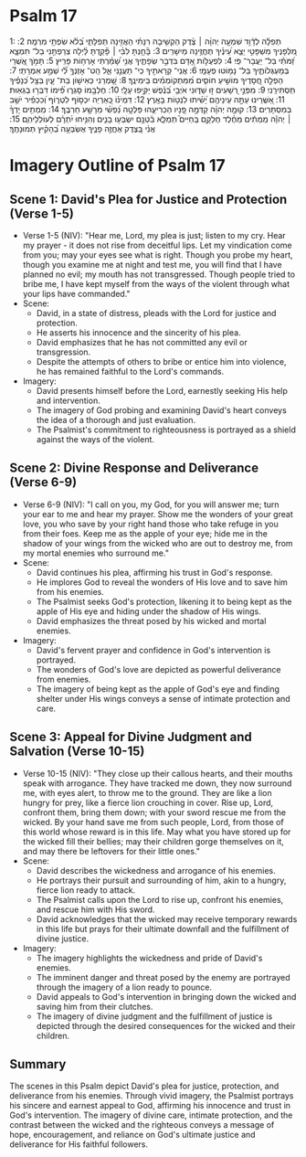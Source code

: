 # Psalm 17
1: תְּפִלָּ֗ה לְדָ֫וִ֥ד שִׁמְעָ֤ה יְהוָ֨ה ׀ צֶ֗דֶק הַקְשִׁ֥יבָה רִנָּתִ֗י הַאֲזִ֥ינָה תְפִלָּתִ֑י בְּ֝לֹ֗א שִׂפְתֵ֥י מִרְמָֽה׃
2: מִ֭לְּפָנֶיךָ מִשְׁפָּטִ֣י יֵצֵ֑א עֵ֝ינֶ֗יךָ תֶּחֱזֶ֥ינָה מֵישָׁרִֽים׃
3: בָּ֘חַ֤נְתָּ לִבִּ֨י ׀ פָּ֘קַ֤דְתָּ לַּ֗יְלָה צְרַפְתַּ֥נִי בַל־ תִּמְצָ֑א זַ֝מֹּתִ֗י בַּל־ יַעֲבָר־ פִּֽי׃
4: לִפְעֻלּ֣וֹת אָ֭דָם בִּדְבַ֣ר שְׂפָתֶ֑יךָ אֲנִ֥י שָׁ֝מַ֗רְתִּי אָרְח֥וֹת פָּרִֽיץ׃
5: תָּמֹ֣ךְ אֲ֭שֻׁרַי בְּמַעְגְּלוֹתֶ֑יךָ בַּל־ נָמ֥וֹטּוּ פְעָמָֽי׃
6: אֲנִֽי־ קְרָאתִ֣יךָ כִֽי־ תַעֲנֵ֣נִי אֵ֑ל הַֽט־ אָזְנְךָ֥ לִ֝֗י שְׁמַ֣ע אִמְרָתִֽי׃
7: הַפְלֵ֣ה חֲ֭סָדֶיךָ מוֹשִׁ֣יעַ חוֹסִ֑ים מִ֝מִּתְקוֹמְמִ֗ים בִּֽימִינֶֽךָ׃
8: שָׁ֭מְרֵנִי כְּאִישׁ֣וֹן בַּת־ עָ֑יִן בְּצֵ֥ל כְּ֝נָפֶ֗יךָ תַּסְתִּירֵֽנִי׃
9: מִפְּנֵ֣י רְ֭שָׁעִים ז֣וּ שַׁדּ֑וּנִי אֹיְבַ֥י בְּ֝נֶ֗פֶשׁ יַקִּ֥יפוּ עָלָֽי׃
10: חֶלְבָּ֥מוֹ סָּגְר֑וּ פִּ֝֗ימוֹ דִּבְּר֥וּ בְגֵאֽוּת׃
11: אַ֭שֻּׁרֵינוּ עַתָּ֣ה עֵינֵיהֶ֥ם יָ֝שִׁ֗יתוּ לִנְט֥וֹת בָּאָֽרֶץ׃
12: דִּמְיֹנ֗וֹ כְּ֭אַרְיֵה יִכְס֣וֹף לִטְר֑וֹף וְ֝כִכְפִ֗יר יֹשֵׁ֥ב בְּמִסְתָּרֽ͏ִים׃
13: קוּמָ֤ה יְהוָ֗ה קַדְּמָ֣ה פָ֭נָיו הַכְרִיעֵ֑הוּ פַּלְּטָ֥ה נַ֝פְשִׁ֗י מֵרָשָׁ֥ע חַרְבֶּֽךָ׃
14: מִֽמְתִ֥ים יָדְךָ֨ ׀ יְהוָ֡ה מִֽמְתִ֬ים מֵחֶ֗לֶד חֶלְקָ֥ם בַּֽחַיִּים֮ תְּמַלֵּ֪א בִ֫טְנָ֥ם יִשְׂבְּע֥וּ בָנִ֑ים וְהִנִּ֥יחוּ יִ֝תְרָ֗ם לְעוֹלְלֵיהֽ͏ֶם׃
15: אֲנִ֗י בְּ֭צֶדֶק אֶחֱזֶ֣ה פָנֶ֑יךָ אֶשְׂבְּעָ֥ה בְ֝הָקִ֗יץ תְּמוּנָתֶֽךָ׃

# Imagery Outline of Psalm 17

## Scene 1: David's Plea for Justice and Protection (Verse 1-5)
- Verse 1-5 (NIV): "Hear me, Lord, my plea is just; listen to my cry. Hear my prayer - it does not rise from deceitful lips. Let my vindication come from you; may your eyes see what is right. Though you probe my heart, though you examine me at night and test me, you will find that I have planned no evil; my mouth has not transgressed. Though people tried to bribe me, I have kept myself from the ways of the violent through what your lips have commanded."
- Scene:
  - David, in a state of distress, pleads with the Lord for justice and protection.
  - He asserts his innocence and the sincerity of his plea.
  - David emphasizes that he has not committed any evil or transgression.
  - Despite the attempts of others to bribe or entice him into violence, he has remained faithful to the Lord's commands.
- Imagery:
  - David presents himself before the Lord, earnestly seeking His help and intervention.
  - The imagery of God probing and examining David's heart conveys the idea of a thorough and just evaluation.
  - The Psalmist's commitment to righteousness is portrayed as a shield against the ways of the violent.

## Scene 2: Divine Response and Deliverance (Verse 6-9)
- Verse 6-9 (NIV): "I call on you, my God, for you will answer me; turn your ear to me and hear my prayer. Show me the wonders of your great love, you who save by your right hand those who take refuge in you from their foes. Keep me as the apple of your eye; hide me in the shadow of your wings from the wicked who are out to destroy me, from my mortal enemies who surround me."
- Scene:
  - David continues his plea, affirming his trust in God's response.
  - He implores God to reveal the wonders of His love and to save him from his enemies.
  - The Psalmist seeks God's protection, likening it to being kept as the apple of His eye and hiding under the shadow of His wings.
  - David emphasizes the threat posed by his wicked and mortal enemies.
- Imagery:
  - David's fervent prayer and confidence in God's intervention is portrayed.
  - The wonders of God's love are depicted as powerful deliverance from enemies.
  - The imagery of being kept as the apple of God's eye and finding shelter under His wings conveys a sense of intimate protection and care.

## Scene 3: Appeal for Divine Judgment and Salvation (Verse 10-15)
- Verse 10-15 (NIV): "They close up their callous hearts, and their mouths speak with arrogance. They have tracked me down, they now surround me, with eyes alert, to throw me to the ground. They are like a lion hungry for prey, like a fierce lion crouching in cover. Rise up, Lord, confront them, bring them down; with your sword rescue me from the wicked. By your hand save me from such people, Lord, from those of this world whose reward is in this life. May what you have stored up for the wicked fill their bellies; may their children gorge themselves on it, and may there be leftovers for their little ones."
- Scene:
  - David describes the wickedness and arrogance of his enemies.
  - He portrays their pursuit and surrounding of him, akin to a hungry, fierce lion ready to attack.
  - The Psalmist calls upon the Lord to rise up, confront his enemies, and rescue him with His sword.
  - David acknowledges that the wicked may receive temporary rewards in this life but prays for their ultimate downfall and the fulfillment of divine justice.
- Imagery:
  - The imagery highlights the wickedness and pride of David's enemies.
  - The imminent danger and threat posed by the enemy are portrayed through the imagery of a lion ready to pounce.
  - David appeals to God's intervention in bringing down the wicked and saving him from their clutches.
  - The imagery of divine judgment and the fulfillment of justice is depicted through the desired consequences for the wicked and their children.

## Summary

The scenes in this Psalm depict David's plea for justice, protection, and deliverance from his enemies. Through vivid imagery, the Psalmist portrays his sincere and earnest appeal to God, affirming his innocence and trust in God's intervention. The imagery of divine care, intimate protection, and the contrast between the wicked and the righteous conveys a message of hope, encouragement, and reliance on God's ultimate justice and deliverance for His faithful followers.